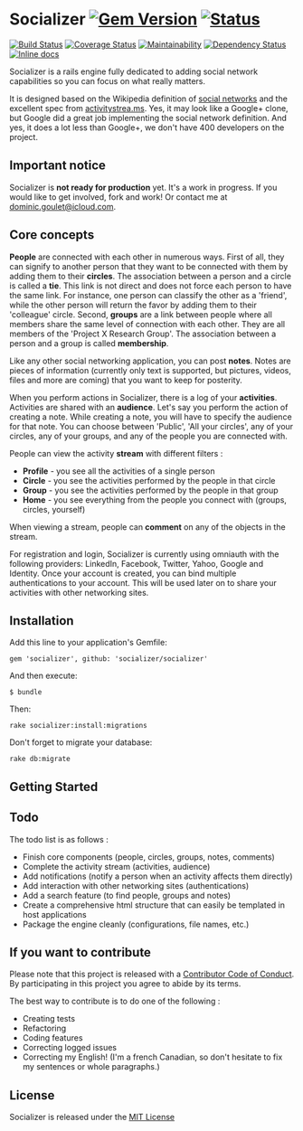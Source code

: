 # Socializer [![Gem Version](https://badge.fury.io/rb/socializer.svg)](https://badge.fury.io/rb/socializer) [![Status](https://img.shields.io/badge/Alpha-Not_Production_Ready-d84a38.svg?style=flat)](#important-notice)

[![Build Status](https://travis-ci.org/socializer/socializer.svg?branch=master)](https://travis-ci.org/socializer/socializer)
[![Coverage Status](https://coveralls.io/repos/github/socializer/socializer/badge.svg?branch=master)](https://coveralls.io/github/socializer/socializer?branch=master)
[![Maintainability](https://api.codeclimate.com/v1/badges/597d0f0dd08d9ec1dba5/maintainability)](https://codeclimate.com/github/socializer/socializer/maintainability)
[![Dependency Status](https://gemnasium.com/badges/github.com/socializer/socializer.svg)](https://gemnasium.com/github.com/socializer/socializer)
[![Inline docs](http://inch-ci.org/github/socializer/socializer.svg?branch=master&style=flat)](http://inch-ci.org/github/socializer/socializer)

Socializer is a rails engine fully dedicated to adding social network capabilities so you can focus
on what really matters.

It is designed based on the Wikipedia definition of [social networks](http://en.wikipedia.org/wiki/Social_network)
and the excellent spec from [activitystrea.ms](http://www.activitystrea.ms). Yes, it may look like a Google+ clone, but Google did a
great job implementing the social network definition. And yes, it does a lot less than Google+, we don't have
400 developers on the project.

## Important notice

Socializer is **not ready for production** yet. It's a work in progress. If you would like to get involved, fork and work! Or contact me at dominic.goulet@icloud.com.

## Core concepts

**People** are connected with each other in numerous ways. First of all, they can signify to another person
that they want to be connected with them by adding them to their **circles**. The association between a person
and a circle is called a **tie**. This link is not direct and does not force each person to have the same link.
For instance, one person can classify the other as a 'friend', while the other person will return the favor by adding
them to their 'colleague' circle. Second, **groups** are a link between people where all members share the same level
of connection with each other. They are all members of the 'Project X Research Group'. The association between a
person and a group is called **membership**.

Like any other social networking application, you can post **notes**. Notes are pieces of information (currently only
text is supported, but pictures, videos, files and more are coming) that you want to keep for posterity.

When you perform actions in Socializer, there is a log of your **activities**. Activities are shared with
an **audience**. Let's say you perform the action of creating a note. While creating a note,
you will have to specify the audience for that note. You can choose between 'Public', 'All your circles', any of your
circles, any of your groups, and any of the people you are connected with.

People can view the activity **stream** with different filters :
* **Profile** - you see all the activities of a single person
* **Circle** - you see the activities performed by the people in that circle
* **Group** - you see the activities performed by the people in that group
* **Home** - you see everything from the people you connect with (groups, circles, yourself)

When viewing a stream, people can **comment** on any of the objects in the stream.

For registration and login, Socializer is currently using omniauth with the following providers:
LinkedIn, Facebook, Twitter, Yahoo, Google and Identity. Once your account is created, you can bind multiple
authentications to your account. This will be used later on to share your activities with other networking sites.

## Installation

Add this line to your application's Gemfile:

    gem 'socializer', github: 'socializer/socializer'

And then execute:

    $ bundle

Then:

    rake socializer:install:migrations

Don't forget to migrate your database:

    rake db:migrate

## Getting Started


## Todo

The todo list is as follows :
* Finish core components (people, circles, groups, notes, comments)
* Complete the activity stream (activities, audience)
* Add notifications (notify a person when an activity affects them directly)
* Add interaction with other networking sites (authentications)
* Add a search feature (to find people, groups and notes)
* Create a comprehensive html structure that can easily be templated in host applications
* Package the engine cleanly (configurations, file names, etc.)

## If you want to contribute

Please note that this project is released with a [Contributor Code of Conduct](https://github.com/socializer/socializer/blob/master/CODE_OF_CONDUCT.md). By participating in this project you agree to abide by its terms.

The best way to contribute is to do one of the following :
* Creating tests
* Refactoring
* Coding features
* Correcting logged issues
* Correcting my English! (I'm a french Canadian, so don't hesitate to fix my sentences or whole paragraphs.)

## License ##

Socializer is released under the [MIT License](https://github.com/socializer/socializer/blob/master/LICENSE)
